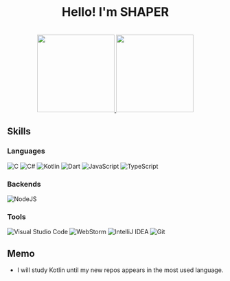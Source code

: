 <h1 align="center"> Hello! I'm SHAPER</h1>

<p align="center">
  </br>
  <a href="https://github.com/shaper12340w">
    <img height="180em" src="https://github-readme-stats.vercel.app/api?username=shaper12340w&hide_border=true&show_icons=true&theme=algolia"/>
  </a>
  <a href="https://github.com/shaper12340w?tab=repositories">
    <img height="180em" src="https://github-readme-stats.vercel.app/api/top-langs/?exclude_repo=CCD&username=shaper12340w&layout=compact&langs_count=8&hide_border=true&theme=algolia"/>
  </a>
</p>

## Skills

### Languages

![C](https://img.shields.io/badge/-c-A8B9CC?style=for-the-badge&logo=c&logoColor=fff)
![C#](https://img.shields.io/badge/c%23-%23239120.svg?style=for-the-badge&logo=csharp&logoColor=white)
![Kotlin](https://img.shields.io/badge/-Kotlin-0095d5?style=for-the-badge&logo=kotlin&logoColor=fff)
![Dart](https://img.shields.io/badge/dart-%230175C2.svg?style=for-the-badge&logo=dart&logoColor=white)
![JavaScript](https://img.shields.io/badge/-javascript-c2ad07?style=for-the-badge&logo=javascript&logoColor=fff)
![TypeScript](https://img.shields.io/badge/-typescript-007acc?style=for-the-badge&logo=typescript&logoColor=fff)

### Backends

![NodeJS](https://img.shields.io/badge/node.js-6DA55F?style=for-the-badge&logo=node.js&logoColor=white)

### Tools

![Visual&nbsp;Studio&nbsp;Code](https://img.shields.io/badge/-Visual&nbsp;Studio&nbsp;Code-007ACC?style=for-the-badge&logo=Visual-Studio-Code&logoColor=fff)
![WebStorm](https://img.shields.io/badge/WebStorm-000000?style=for-the-badge&logo=WebStorm&logoColor=white)
![IntelliJ&nbsp;IDEA](https://img.shields.io/badge/-IntelliJ&nbsp;IDEA-000000?style=for-the-badge&logo=IntelliJ-IDEA&logoColor=fff)
![Git](https://img.shields.io/badge/-Git-F05032?style=for-the-badge&logo=Git&logoColor=fff)

## Memo
- I will study Kotlin until my new repos appears in the most used language.
